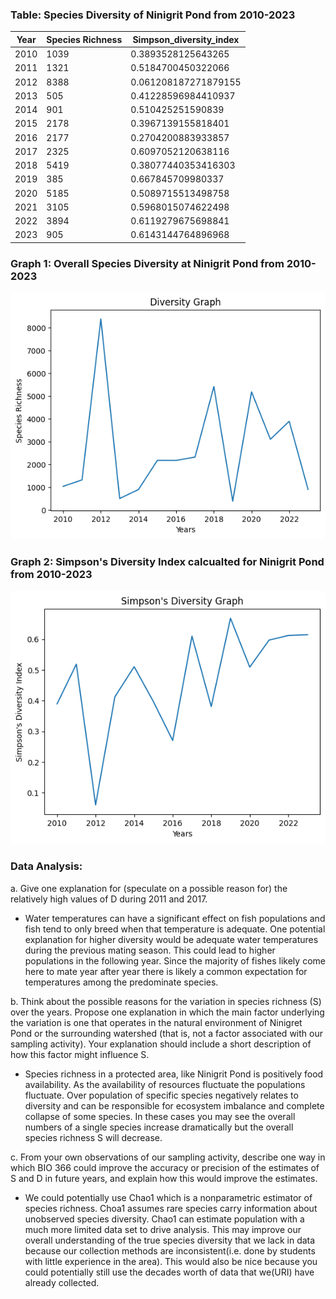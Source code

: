 ### Table: Species Diversity of Ninigrit Pond from 2010-2023

| Year | Species Richness | Simpson_diversity_index |
|------|------------------|-------------------------|
|2010| 1039             |0.3893528125643265|
|2011| 1321             |0.5184700450322066|
|2012| 8388             |0.061208187271879155|
|2013| 505              |0.41228596984410937|
|2014| 901              |0.510425251590839|
|2015| 2178             |0.3967139155818401|
|2016| 2177             |0.2704200883933857|
|2017| 2325             |0.6097052120638116|
|2018| 5419             |0.38077440353416303|
|2019| 385              |0.667845709980337|
|2020| 5185             |0.5089715513498758|
|2021| 3105             |0.5968015074622498|
|2022| 3894             |0.6119279675698841|
|2023| 905              |0.6143144764896968|

### Graph 1: Overall Species Diversity at Ninigrit Pond from 2010-2023
![Ninigrit Pond Diversity](species_richness.png)
### Graph 2: Simpson's Diversity Index calcualted for Ninigrit Pond from 2010-2023
![Ninigrit Pond Simpson's Diversity](simpsons_diversity.png)

### Data Analysis:
a. Give one explanation for (speculate on a possible reason for) the relatively high values of D during 2011 and 2017.
* Water temperatures can have a significant effect on fish populations and fish tend to only breed when that temperature is adequate. One potential explanation for higher diversity would be adequate water temperatures during the previous mating season. This could lead to higher populations in the following year. Since the majority of fishes likely come here to mate year after year there is likely a common expectation for temperatures among the predominate species. 

b. Think about the possible reasons for the variation in species richness (S) over the years. Propose one explanation in which the main factor underlying the variation is one that operates in the natural environment of Ninigret Pond or the surrounding watershed (that is, not a factor associated with our sampling activity). Your explanation should include a short description of how this factor might influence S.
* Species richness in a protected area, like Ninigrit Pond is positively food availability. As the availability of resources fluctuate the populations fluctuate. Over population of specific species negatively relates to diversity and can be responsible for ecosystem imbalance and complete collapse of some species. In these cases you may see the overall numbers of a single species increase dramatically but the overall species richness S will decrease.   

c. From your own observations of our sampling activity, describe one way in which BIO 366 could improve the accuracy or precision of the estimates of S and D in future years, and explain how this would improve the estimates.
* We could potentially use Chao1 which is a nonparametric estimator of species richness. Choa1 assumes rare species carry information about unobserved species diversity. Chao1 can estimate population with a much more limited data set to drive analysis. This may improve our overall understanding of the true species diversity that we lack in data because our collection methods are inconsistent(i.e. done by students with little experience in the area). This would also be nice because you could potentially still use the decades worth of data that we(URI) have already collected.  

